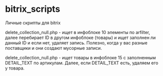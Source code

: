 # bitrix_scripts
Личные скрипты для bitrix


delete_collection_null.php - ищет в инфоблоке 10 элементы по arfilter, далее перебирает ID в другом инфоблоке (товары) и ищет заполнен ли данный ID и если нет, удаляет запись.
Полезно, когда у вас разные поставщики и они создают мусорные записи.


delete_collection_null.php - ищет товары в инфоблоке 15 с заполненным DETAIL_TEXT по артикулам. Далее, если DETAIL_TEXT есть, удаляем его у товара.
